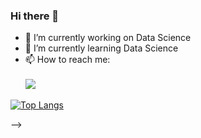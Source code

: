 ### Hi there 👋

- 🔭 I’m currently working on Data Science
- 🌱 I’m currently learning Data Science
- 📫 How to reach me: </br></br>
![](https://dcbadge.vercel.app/api/shield/249256936900395008)

[![Top Langs](https://github-readme-stats.vercel.app/api/top-langs/?username=arouille&layout=compact)](https://github.com/anuraghazra/github-readme-stats)


-->
